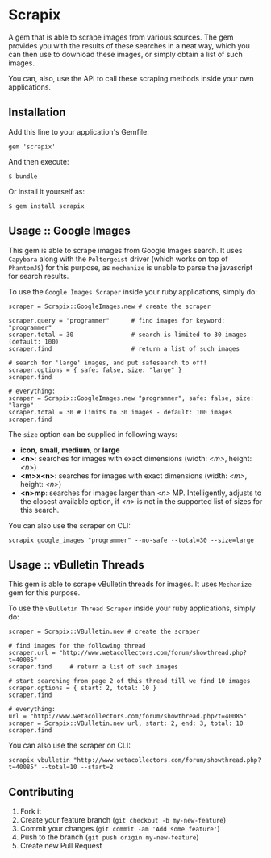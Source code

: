 # Scrapix

A gem that is able to scrape images from various sources. The gem provides you
with the results of these searches in a neat way, which you can then use to
download these images, or simply obtain a list of such images.

You can, also, use the API to call these scraping methods inside your own
applications.

## Installation

Add this line to your application's Gemfile:

    gem 'scrapix'

And then execute:

    $ bundle

Or install it yourself as:

    $ gem install scrapix

## Usage :: Google Images

This gem is able to scrape images from Google Images search. It uses
`Capybara` along with the `Poltergeist` driver (which works on top of
`PhantomJS`) for this purpose, as `mechanize` is unable to parse the
javascript for search results.

To use the `Google Images Scraper` inside your ruby applications, simply do:

    scraper = Scrapix::GoogleImages.new # create the scraper
  
    scraper.query = "programmer"      # find images for keyword: "programmer"
    scraper.total = 30                # search is limited to 30 images (default: 100)
    scraper.find                      # return a list of such images

    # search for 'large' images, and put safesearch to off!
    scraper.options = { safe: false, size: "large" }
    scraper.find
  
    # everything:
    scraper = Scrapix::GoogleImages.new "programmer", safe: false, size: "large"
    scraper.total = 30 # limits to 30 images - default: 100 images
    scraper.find
  
  
The `size` option can be supplied in following ways:

  - __icon__, __small__, __medium__, or __large__
  - __&lt;n&gt;__: searches for images with exact dimensions (width: _&lt;m&gt;_, height: _&lt;n&gt;_)
  - __&lt;m&gt;x&lt;n&gt;__: searches for images with exact dimensions (width: _&lt;m&gt;_, height: _&lt;n&gt;_)
  - __&lt;n&gt;mp__: searches for images larger than _&lt;n&gt;_ MP. Intelligently, adjusts to
  the closest available option, if _&lt;n&gt;_ is not in the supported list of sizes
  for this search.
  
You can also use the scraper on CLI:

    scrapix google_images "programmer" --no-safe --total=30 --size=large

## Usage :: vBulletin Threads

This gem is able to scrape vBulletin threads for images. It uses `Mechanize` gem for this purpose.

To use the `vBulletin Thread Scraper` inside your ruby applications, simply do:

    scraper = Scrapix::VBulletin.new # create the scraper
  
    # find images for the following thread
    scraper.url = "http://www.wetacollectors.com/forum/showthread.php?t=40085"
    scraper.find     # return a list of such images

    # start searching from page 2 of this thread till we find 10 images
    scraper.options = { start: 2, total: 10 }
    scraper.find
  
    # everything:
    url = "http://www.wetacollectors.com/forum/showthread.php?t=40085"
    scraper = Scrapix::VBulletin.new url, start: 2, end: 3, total: 10
    scraper.find
  
You can also use the scraper on CLI:

    scrapix vbulletin "http://www.wetacollectors.com/forum/showthread.php?t=40085" --total=10 --start=2

## Contributing

1. Fork it
2. Create your feature branch (`git checkout -b my-new-feature`)
3. Commit your changes (`git commit -am 'Add some feature'`)
4. Push to the branch (`git push origin my-new-feature`)
5. Create new Pull Request
